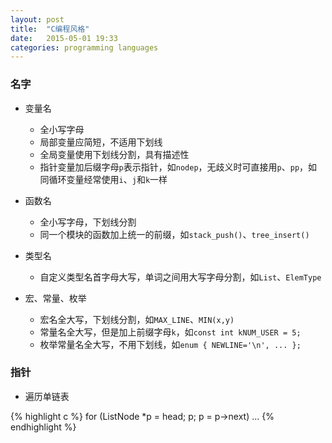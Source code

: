```yaml
---
layout: post
title:  "C编程风格"
date:   2015-05-01 19:33
categories: programming languages
---
```


### 名字

- 变量名
  + 全小写字母
  + 局部变量应简短，不适用下划线
  + 全局变量使用下划线分割，具有描述性
  + 指针变量加后缀字母`p`表示指针，如`nodep`，无歧义时可直接用`p`、`pp`，如同循环变量经常使用`i`、`j`和`k`一样

- 函数名
  + 全小写字母，下划线分割
  + 同一个模块的函数加上统一的前缀，如`stack_push()`、`tree_insert()`

- 类型名
  + 自定义类型名首字母大写，单词之间用大写字母分割，如`List`、`ElemType`

- 宏、常量、枚举
  + 宏名全大写，下划线分割，如`MAX_LINE`、`MIN(x,y)`
  + 常量名全大写，但是加上前缀字母`k`，如`const int kNUM_USER = 5;`
  + 枚举常量名全大写，不用下划线，如`enum { NEWLINE='\n', ... };`

### 指针

- 遍历单链表

{% highlight c %}
for (ListNode *p = head; p; p = p->next)
	...
{% endhighlight %}

